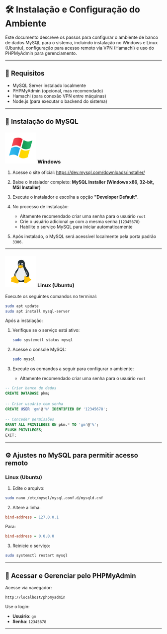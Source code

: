 # 🛠️ Instalação e Configuração do Ambiente

Este documento descreve os passos para configurar o ambiente de banco de dados MySQL para o sistema, incluindo instalação no Windows e Linux (Ubuntu), configuração para acesso remoto via VPN (Hamachi) e uso do PHPMyAdmin para gerenciamento.

---

## 📌 Requisitos

- MySQL Server instalado localmente
- PHPMyAdmin (opcional, mas recomendado)
- Hamachi (para conexão VPN entre máquinas)
- Node.js (para executar o backend do sistema)

---

## 💾 Instalação do MySQL

### ![alt text](image-2.png) Windows

1. Acesse o site oficial: https://dev.mysql.com/downloads/installer/

2. Baixe o instalador completo: **MySQL Installer (Windows x86, 32-bit, MSI Installer)**

3. Execute o instalador e escolha a opção **"Developer Default"**.

4. No processo de instalação:
   - Altamente recomendado criar uma senha para o usuário `root`
   - Crie o usuário adicional `gm` com a mesma senha (`12345678`)
   - Habilite o serviço MySQL para iniciar automaticamente

5. Após instalado, o MySQL será acessível localmente pela porta padrão `3306`.

---

### ![alt text](image-4.png) Linux (Ubuntu)

Execute os seguintes comandos no terminal:

```bash
sudo apt update
sudo apt install mysql-server
````

Após a instalação:

1. Verifique se o serviço está ativo:

   ```bash
   sudo systemctl status mysql
   ```

2. Acesse o console MySQL:

   ```bash
   sudo mysql
   ```

3. Execute os comandos a seguir para configurar o ambiente:
   - Altamente recomendado criar uma senha para o usuário `root`

```sql
-- Criar banco de dados
CREATE DATABASE pkm;

-- Criar usuário com senha
CREATE USER 'gm'@'%' IDENTIFIED BY '12345678';

-- Conceder permissões
GRANT ALL PRIVILEGES ON pkm.* TO 'gm'@'%';
FLUSH PRIVILEGES;
EXIT;
```

---

## ⚙️ Ajustes no MySQL para permitir acesso remoto

### Linux (Ubuntu)

1. Edite o arquivo:

```bash
sudo nano /etc/mysql/mysql.conf.d/mysqld.cnf
```

2. Altere a linha:

```ini
bind-address = 127.0.0.1
```

Para:

```ini
bind-address = 0.0.0.0
```

3. Reinicie o serviço:

```bash
sudo systemctl restart mysql
```

---

## 🧰 Acessar e Gerenciar pelo PHPMyAdmin

Acesse via navegador:

```
http://localhost/phpmyadmin
```

Use o login:

* **Usuário**: `gm`
* **Senha**: `12345678`

---